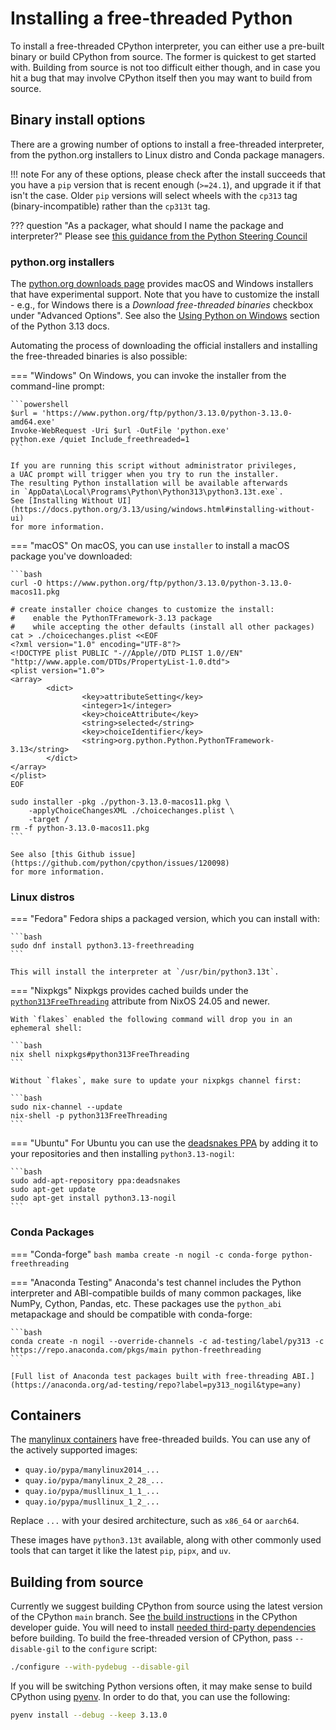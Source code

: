 # Installing a free-threaded Python

To install a free-threaded CPython interpreter, you can either use a pre-built
binary or build CPython from source. The former is quickest to get started
with. Building from source is not too difficult either though, and in case you
hit a bug that may involve CPython itself then you may want to build from
source.

## Binary install options

There are a growing number of options to install a free-threaded interpreter,
from the python.org installers to Linux distro and Conda package managers.

!!! note
    For any of these options, please check after the install succeeds that you
    have a `pip` version that is recent enough (`>=24.1`), and upgrade it if
    that isn't the case. Older `pip` versions will select wheels with the
    `cp313` tag (binary-incompatible) rather than the `cp313t` tag.

??? question "As a packager, what should I name the package and interpreter?"
    Please see [this guidance from the Python Steering Council](https://github.com/python/steering-council/issues/221#issuecomment-1841593283)

### python.org installers

The [python.org downloads page](https://www.python.org/download/pre-releases/)
provides macOS and Windows installers that have experimental support. Note
that you have to customize the install - e.g., for Windows there is a
_Download free-threaded binaries_ checkbox under "Advanced Options".
See also the [Using Python on Windows](https://docs.python.org/3.13/using/windows.html#installing-free-threaded-binaries)
section of the Python 3.13 docs.

Automating the process of downloading the official installers
and installing the free-threaded binaries is also possible:

=== "Windows"
    On Windows, you can invoke the installer from the command-line prompt:

    ```powershell
    $url = 'https://www.python.org/ftp/python/3.13.0/python-3.13.0-amd64.exe'
    Invoke-WebRequest -Uri $url -OutFile 'python.exe'
    python.exe /quiet Include_freethreaded=1
    ```

    If you are running this script without administrator privileges,
    a UAC prompt will trigger when you try to run the installer.
    The resulting Python installation will be available afterwards
    in `AppData\Local\Programs\Python\Python313\python3.13t.exe`.
    See [Installing Without UI](https://docs.python.org/3.13/using/windows.html#installing-without-ui)
    for more information.

=== "macOS"
    On macOS, you can use `installer` to install a macOS package you've
    downloaded:

    ```bash
    curl -O https://www.python.org/ftp/python/3.13.0/python-3.13.0-macos11.pkg

    # create installer choice changes to customize the install:
    #    enable the PythonTFramework-3.13 package
    #    while accepting the other defaults (install all other packages)
    cat > ./choicechanges.plist <<EOF
    <?xml version="1.0" encoding="UTF-8"?>
    <!DOCTYPE plist PUBLIC "-//Apple//DTD PLIST 1.0//EN" "http://www.apple.com/DTDs/PropertyList-1.0.dtd">
    <plist version="1.0">
    <array>
            <dict>
                    <key>attributeSetting</key>
                    <integer>1</integer>
                    <key>choiceAttribute</key>
                    <string>selected</string>
                    <key>choiceIdentifier</key>
                    <string>org.python.Python.PythonTFramework-3.13</string>
            </dict>
    </array>
    </plist>
    EOF

    sudo installer -pkg ./python-3.13.0-macos11.pkg \
        -applyChoiceChangesXML ./choicechanges.plist \
        -target /
    rm -f python-3.13.0-macos11.pkg
    ```

    See also [this Github issue](https://github.com/python/cpython/issues/120098)
    for more information.

### Linux distros

=== "Fedora"
    Fedora ships a packaged version, which you can install with:

    ```bash
    sudo dnf install python3.13-freethreading
    ```

    This will install the interpreter at `/usr/bin/python3.13t`.

=== "Nixpkgs"
    Nixpkgs provides cached builds under the [`python313FreeThreading`](https://search.nixos.org/packages?channel=unstable&show=python313FreeThreading&type=packages)
    attribute from NixOS 24.05 and newer.

    With `flakes` enabled the following command will drop you in an ephemeral shell:

    ```bash
    nix shell nixpkgs#python313FreeThreading
    ```

    Without `flakes`, make sure to update your nixpkgs channel first:

    ```bash
    sudo nix-channel --update
    nix-shell -p python313FreeThreading
    ```

=== "Ubuntu"
    For Ubuntu you can use the [deadsnakes PPA](https://launchpad.net/%7Edeadsnakes/+archive/ubuntu/ppa/+packages)
    by adding it to your repositories and then installing `python3.13-nogil`:

    ```bash
    sudo add-apt-repository ppa:deadsnakes
    sudo apt-get update
    sudo apt-get install python3.13-nogil
    ```

### Conda Packages

=== "Conda-forge"
    ```bash
    mamba create -n nogil -c conda-forge python-freethreading
    ```

=== "Anaconda Testing"
    Anaconda's test channel includes the Python interpreter and ABI-compatible
    builds of many common packages, like NumPy, Cython, Pandas, etc.  These
    packages use the `python_abi` metapackage and should be compatible with
    conda-forge:

    ```bash
    conda create -n nogil --override-channels -c ad-testing/label/py313 -c https://repo.anaconda.com/pkgs/main python-freethreading
    ```

    [Full list of Anaconda test packages built with free-threading ABI.](https://anaconda.org/ad-testing/repo?label=py313_nogil&type=any)

## Containers

The [manylinux containers](https://github.com/pypa/manylinux) have free-threaded
builds. You can use any of the actively supported images:

- `quay.io/pypa/manylinux2014_...`
- `quay.io/pypa/manylinux_2_28_...`
- `quay.io/pypa/musllinux_1_1_...`
- `quay.io/pypa/musllinux_1_2_...`

Replace `...` with your desired architecture, such as `x86_64` or `aarch64`.

These images have `python3.13t` available, along with other commonly used tools
that can target it like the latest `pip`, `pipx`, and `uv`.

## Building from source

Currently we suggest building CPython from source using the latest version of
the CPython `main` branch. See
[the build instructions](https://devguide.python.org/getting-started/setup-building/index.html)
in the CPython developer guide. You will need to install [needed third-party
dependencies](https://devguide.python.org/getting-started/setup-building/index.html#install-dependencies)
before building. To build the free-threaded version of CPython, pass
`--disable-gil` to the `configure` script:

```bash
./configure --with-pydebug --disable-gil
```

If you will be switching Python versions often, it may make sense to
build CPython using [pyenv](https://github.com/pyenv/pyenv). In order to
do that, you can use the following:

```bash
pyenv install --debug --keep 3.13.0
```
